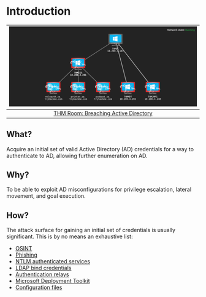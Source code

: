 # Introduction

| ![THM Network AD Breaching](../../_static/images/breaching.png)
|:--:|
| [THM Room: Breaching Active Directory](https://tryhackme.com/room/breachingad) |

## What?

Acquire an initial set of valid Active Directory (AD) credentials for a way to authenticate to AD, allowing further 
enumeration on AD. 

## Why?

To be able to exploit AD misconfigurations for privilege escalation, lateral movement, and goal execution.

## How?

The attack surface for gaining an initial set of credentials is usually significant. This is by no means an 
exhaustive list:

* [OSINT](red-recon:docs/osint/README)
* [Phishing](red-hurdles:docs/phishing/README)
* [NTLM authenticated services](ntlm.md)
* [LDAP bind credentials](ldap.md)
* [Authentication relays](relays.md)
* [Microsoft Deployment Toolkit](mdt.md)
* [Configuration files](config.md)
